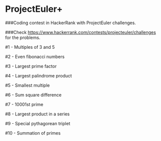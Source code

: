 # ProjectEuler+

###Coding contest in HackerRank with ProjectEuler challenges.

###Check https://www.hackerrank.com/contests/projecteuler/challenges for the problems.

 #1 - Multiples of 3 and 5
 
 #2 - Even fibonacci numbers
 
 #3 - Largest prime factor
 
 #4 - Largest palindrome product
 
 #5 - Smallest multiple
 
 #6 - Sum square difference
 
 #7 - 10001st prime
 
 #8 - Largest product in a series
 
 #9 - Special pythagorean triplet
 
 #10 - Summation of primes
